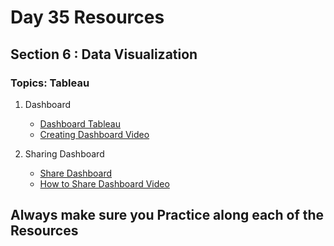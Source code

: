 # Day 35 Resources 

## Section 6 : Data Visualization

### Topics: Tableau

1. Dashboard
    * [Dashboard Tableau](https://www.simplilearn.com/tutorials/tableau-tutorial/tableau-dashboard)
    * [Creating Dashboard Video](https://www.youtube.com/watch?v=Nr31rv9tsJ8)

2. Sharing Dashboard
    * [Share Dashboard](https://kb.wisc.edu/msndata/page.php?id=80986)
    * [How to Share Dashboard Video](https://www.youtube.com/watch?v=Z_-_GDkPeic)

## Always make sure you Practice along each of the Resources 


